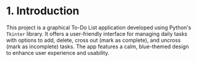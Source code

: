 # 1. Introduction

This project is a graphical To-Do List application developed using Python's `Tkinter` library. It offers a user-friendly interface for managing daily tasks with options to add, delete, cross out (mark as complete), and uncross (mark as incomplete) tasks. The app features a calm, blue-themed design to enhance user experience and usability.
